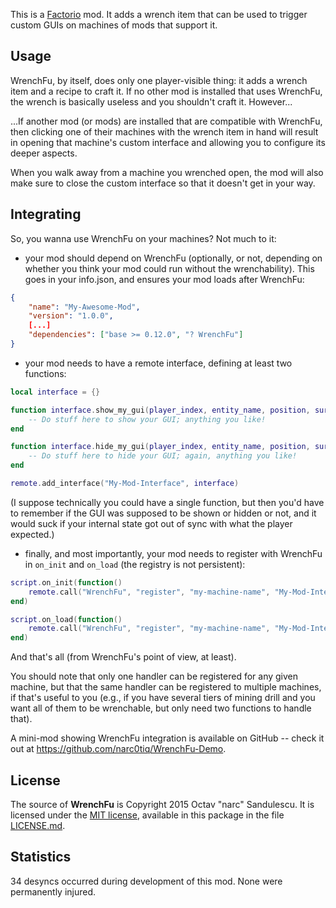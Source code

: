 This is a [Factorio](http://www.factorio.com/) mod. It adds a wrench item that
can be used to trigger custom GUIs on machines of mods that support it.


## Usage ##

WrenchFu, by itself, does only one player-visible thing: it adds a wrench item
and a recipe to craft it. If no other mod is installed that uses WrenchFu,
the wrench is basically useless and you shouldn't craft it. However...

...If another mod (or mods) are installed that are compatible with WrenchFu, then
clicking one of their machines with the wrench item in hand will result in
opening that machine's custom interface and allowing you to configure its
deeper aspects.

When you walk away from a machine you wrenched open, the mod will also make
sure to close the custom interface so that it doesn't get in your way.


## Integrating ##

So, you wanna use WrenchFu on your machines? Not much to it:

- your mod should depend on WrenchFu (optionally, or not, depending on whether
you think your mod could run without the wrenchability). This goes in your
info.json, and ensures your mod loads after WrenchFu:

```JSON
{
    "name": "My-Awesome-Mod",
    "version": "1.0.0",
    [...]
    "dependencies": ["base >= 0.12.0", "? WrenchFu"]
}
```

- your mod needs to have a remote interface, defining at least two functions:

```Lua
local interface = {}

function interface.show_my_gui(player_index, entity_name, position, surface_name)
    -- Do stuff here to show your GUI; anything you like!
end

function interface.hide_my_gui(player_index, entity_name, position, surface_name)
    -- Do stuff here to hide your GUI; again, anything you like!
end

remote.add_interface("My-Mod-Interface", interface)
```

(I suppose technically you could have a single function, but then you'd have to
 remember if the GUI was supposed to be shown or hidden or not, and it would
 suck if your internal state got out of sync with what the player expected.)


- finally, and most importantly, your mod needs to register with WrenchFu in
`on_init` and `on_load` (the registry is not persistent):

```Lua
script.on_init(function()
    remote.call("WrenchFu", "register", "my-machine-name", "My-Mod-Interface", "show_my_gui", "hide_my_gui")
end)

script.on_load(function()
    remote.call("WrenchFu", "register", "my-machine-name", "My-Mod-Interface", "show_my_gui", "hide_my_gui")
end)
```

And that's all (from WrenchFu's point of view, at least).

You should note that only one handler can be registered for any given machine,
but that the same handler can be registered to multiple machines, if that's
useful to you (e.g., if you have several tiers of mining drill and you want all
of them to be wrenchable, but only need two functions to handle that).


A mini-mod showing WrenchFu integration is available on GitHub -- check it out
at <https://github.com/narc0tiq/WrenchFu-Demo>.


## License ##

The source of **WrenchFu** is Copyright 2015 Octav "narc" Sandulescu. It
is licensed under the [MIT license][mit], available in this package in the file
[LICENSE.md](LICENSE.md).

[mit]: http://opensource.org/licenses/mit-license.html


## Statistics ##

34 desyncs occurred during development of this mod. None were permanently injured.
